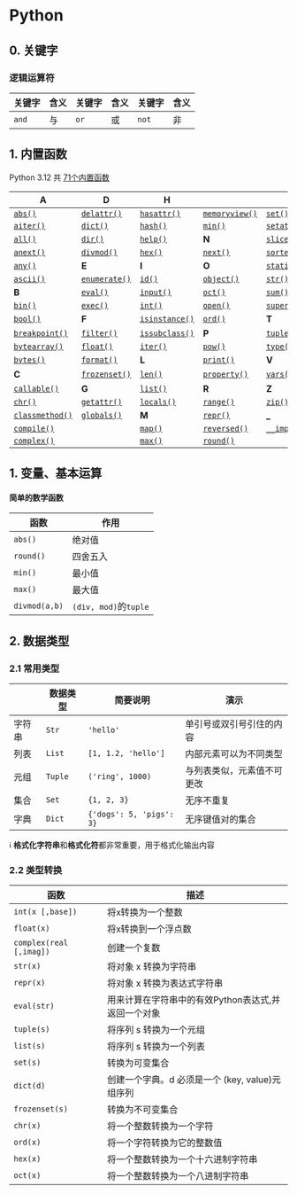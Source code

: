 # Python

## 0. 关键字

###  逻辑运算符

| 关键字 | 含义 | 关键字 | 含义 | 关键字 | 含义 |
| ------ | ---- |---|---|---|---|
| `and`  | 与   | `or`   | 或   | `not`  | 非   |

## 1. 内置函数 

Python 3.12 共 [71个内置函数]()  

| **A** | **D** | **H** |  | **S** |
| --- | --- | --- | --- | --- |
| [`abs()`](https://docs.python.org/3/library/functions.html#abs) | [`delattr()`](https://docs.python.org/3/library/functions.html#delattr) | [`hasattr()`](https://docs.python.org/3/library/functions.html#hasattr) | [`memoryview()`](https://docs.python.org/3/library/functions.html#func-memoryview) | [`set()`](https://docs.python.org/3/library/functions.html#func-set) |
| [`aiter()`](https://docs.python.org/3/library/functions.html#aiter) | [`dict()`](https://docs.python.org/3/library/functions.html#func-dict) | [`hash()`](https://docs.python.org/3/library/functions.html#hash) | [`min()`](https://docs.python.org/3/library/functions.html#min) | [`setattr()`](https://docs.python.org/3/library/functions.html#setattr) |
| [`all()`](https://docs.python.org/3/library/functions.html#all) | [`dir()`](https://docs.python.org/3/library/functions.html#dir) | [`help()`](https://docs.python.org/3/library/functions.html#help) | **N**                                                        | [`slice()`](https://docs.python.org/3/library/functions.html#slice) |
| [`anext()`](https://docs.python.org/3/library/functions.html#anext) | [`divmod()`](https://docs.python.org/3/library/functions.html#divmod) | [`hex()`](https://docs.python.org/3/library/functions.html#hex) | [`next()`](https://docs.python.org/3/library/functions.html#next) | [`sorted()`](https://docs.python.org/3/library/functions.html#sorted) |
| [`any()`](https://docs.python.org/3/library/functions.html#any) | **E**                                                        | **I**                                                        | **O**                                                        | [`staticmethod()`](https://docs.python.org/3/library/functions.html#staticmethod) |
| [`ascii()`](https://docs.python.org/3/library/functions.html#ascii) | [`enumerate()`](https://docs.python.org/3/library/functions.html#enumerate) | [`id()`](https://docs.python.org/3/library/functions.html#id) | [`object()`](https://docs.python.org/3/library/functions.html#object) | [`str()`](https://docs.python.org/3/library/functions.html#func-str) |
| **B**                                                        | [`eval()`](https://docs.python.org/3/library/functions.html#eval) | [`input()`](https://docs.python.org/3/library/functions.html#input) | [`oct()`](https://docs.python.org/3/library/functions.html#oct) | [`sum()`](https://docs.python.org/3/library/functions.html#sum) |
| [`bin()`](https://docs.python.org/3/library/functions.html#bin) | [`exec()`](https://docs.python.org/3/library/functions.html#exec) | [`int()`](https://docs.python.org/3/library/functions.html#int) | [`open()`](https://docs.python.org/3/library/functions.html#open) | [`super()`](https://docs.python.org/3/library/functions.html#super) |
| [`bool()`](https://docs.python.org/3/library/functions.html#bool) | **F**                                                        | [`isinstance()`](https://docs.python.org/3/library/functions.html#isinstance) | [`ord()`](https://docs.python.org/3/library/functions.html#ord) | **T**                                                        |
| [`breakpoint()`](https://docs.python.org/3/library/functions.html#breakpoint) | [`filter()`](https://docs.python.org/3/library/functions.html#filter) | [`issubclass()`](https://docs.python.org/3/library/functions.html#issubclass) | **P**                                                        | [`tuple()`](https://docs.python.org/3/library/functions.html#func-tuple) |
| [`bytearray()`](https://docs.python.org/3/library/functions.html#func-bytearray) | [`float()`](https://docs.python.org/3/library/functions.html#float) | [`iter()`](https://docs.python.org/3/library/functions.html#iter) | [`pow()`](https://docs.python.org/3/library/functions.html#pow) | [`type()`](https://docs.python.org/3/library/functions.html#type) |
| [`bytes()`](https://docs.python.org/3/library/functions.html#func-bytes) | [`format()`](https://docs.python.org/3/library/functions.html#format) | **L**                                                        | [`print()`](https://docs.python.org/3/library/functions.html#print) | **V**                                                        |
| **C**                                                        | [`frozenset()`](https://docs.python.org/3/library/functions.html#func-frozenset) | [`len()`](https://docs.python.org/3/library/functions.html#len) | [`property()`](https://docs.python.org/3/library/functions.html#property) | [`vars()`](https://docs.python.org/3/library/functions.html#vars) |
| [`callable()`](https://docs.python.org/3/library/functions.html#callable) | **G**                                                        | [`list()`](https://docs.python.org/3/library/functions.html#func-list) | **R**                                                        | **Z**                                                        |
| [`chr()`](https://docs.python.org/3/library/functions.html#chr) | [`getattr()`](https://docs.python.org/3/library/functions.html#getattr) | [`locals()`](https://docs.python.org/3/library/functions.html#locals) | [`range()`](https://docs.python.org/3/library/functions.html#func-range) | [`zip()`](https://docs.python.org/3/library/functions.html#zip) |
| [`classmethod()`](https://docs.python.org/3/library/functions.html#classmethod) | [`globals()`](https://docs.python.org/3/library/functions.html#globals) | **M**                                                        | [`repr()`](https://docs.python.org/3/library/functions.html#repr) | **_**                                                        |
| [`compile()`](https://docs.python.org/3/library/functions.html#compile) |                                                              | [`map()`](https://docs.python.org/3/library/functions.html#map) | [`reversed()`](https://docs.python.org/3/library/functions.html#reversed) | [`__import__()`](https://docs.python.org/3/library/functions.html#import__) |
| [`complex()`](https://docs.python.org/3/library/functions.html#complex) |                                                              | [`max()`](https://docs.python.org/3/library/functions.html#max) | [`round()`](https://docs.python.org/3/library/functions.html#round) |                                                              |



## 1. 变量、基本运算 




#### 简单的数学函数

|函数|作用|
|---|---|
|`abs()`|绝对值|
|`round()`|四舍五入|
|`min()`|最小值|
|`max()`|最大值|
|`divmod(a,b)`|`(div, mod)`的`tuple`|


## 2. 数据类型

### 2.1 常用类型 

||数据类型|简要说明|演示|
|---|----|----|---|
|字符串|`Str`|`'hello'`|单引号或双引号引住的内容|
|列表|`List`|`[1, 1.2, 'hello']` |内部元素可以为不同类型|
|元组|`Tuple`|`('ring', 1000)`|与列表类似，元素值不可更改|
|集合|`Set`|`{1, 2, 3}`|无序不重复|
|字典|`Dict`|`{'dogs': 5, 'pigs': 3}`|无序键值对的集合|

ℹ️ **格式化字符串**和**格式化符**都非常重要，用于格式化输出内容



### 2.2 类型转换

|函数|	描述|
|---|---|
|`int(x [,base])`|将x转换为一个整数|
|`float(x)`|将x转换到一个浮点数|
|`complex(real [,imag])`|创建一个复数|
|`str(x)`|将对象 x 转换为字符串|
|`repr(x)`|将对象 x 转换为表达式字符串|
|`eval(str)`|用来计算在字符串中的有效Python表达式,并返回一个对象|
|`tuple(s)`|将序列 s 转换为一个元组|
|`list(s)`|将序列 s 转换为一个列表|
|`set(s)`|转换为可变集合|
|`dict(d)`|创建一个字典。d 必须是一个 (key, value)元组序列|
|`frozenset(s)`|转换为不可变集合|
|`chr(x)`|将一个整数转换为一个字符|
|`ord(x)`|将一个字符转换为它的整数值|
|`hex(x)`|将一个整数转换为一个十六进制字符串|
|`oct(x)`|将一个整数转换为一个八进制字符串|



